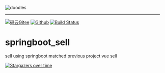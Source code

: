 ![doodles](https://www.google.com/logos/doodles/2016/teachers-day-2016-us-6296626244091904.2-hp2x.gif)

----
[![码云Gitee](https://gitee.com/binary/weixin-java-tools-springmvc/badge/star.svg?theme=blue)](https://gitee.com/binary/weixin-java-tools-springmvc)
[![Github](http://github-svg-buttons.herokuapp.com/star.svg?user=Wechat-Group&repo=weixin-java-demo-springmvc&style=flat&background=1081C1)](https://github.com/Wechat-Group/weixin-java-demo-springmvc)
[![Build Status](https://travis-ci.org/Wechat-Group/weixin-java-demo-springmvc.svg?branch=master)](https://travis-ci.org/Wechat-Group/weixin-java-demo-springmvc)

# springboot_sell
sell using springboot matched previous project vue sell

[![Stargazers over time](https://starchart.cc/Wechat-Group/WxJava.svg)](https://starchart.cc/Wechat-Group/WxJava)    




